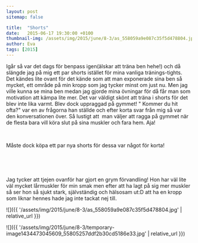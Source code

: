 ```yaml
---
layout: post
sitemap: false

title:  "Shorts"
date:   2015-06-17 19:30:00 +0100
thumbnail-img: /assets/img/2015/june/8-3/as_558059a9e087c35f5d478804.jpg
author: Eva
tags: [2015]
---
```


Igår så var det dags för benpass igen(älskar att träna ben hehe!) och då slängde jag på mig ett par shorts istället för mina vanliga tränings-tights. Det kändes lite ovant för det kände som att man exponerade sina ben så mycket, ett område på min kropp som jag tycker minst om just nu. Men jag ville kunna se mina ben medan jag gjorde mina övningar för då får man som motivation att kämpa lite mer. Det var väldigt skönt att träna i shorts för det blev inte lika varmt. Blev dock uppraggad på gymmet! " Kommer du hit ofta?" var en av frågorna han ställde och efter korta svar från mig så var den konversationen över. Så lustigt att  man väljer att ragga på gymmet när de flesta bara vill köra slut på sina muskler och fara hem. Aja!







 




Måste dock köpa ett par nya shorts för dessa var något för korta! 













 










 




Jag tycker att tjejen ovanför har gjort en grym förvandling! Hon har väl lite väl mycket lårmuskler för min smak men efter att ha lagt på sig mer muskler så ser hon så sjukt stark, självständig och hälsosam ut:D att ha en kropp som liknar hennes hade jag inte tackat nej till.

![]({{ '/assets/img/2015/june/8-3/as_558059a9e087c35f5d478804.jpg'  | relative_url }})

![]({{ '/assets/img/2015/june/8-3/temporary-image1434473045609_55805257ddf2b30cd5186e33.jpg'  | relative_url }})

